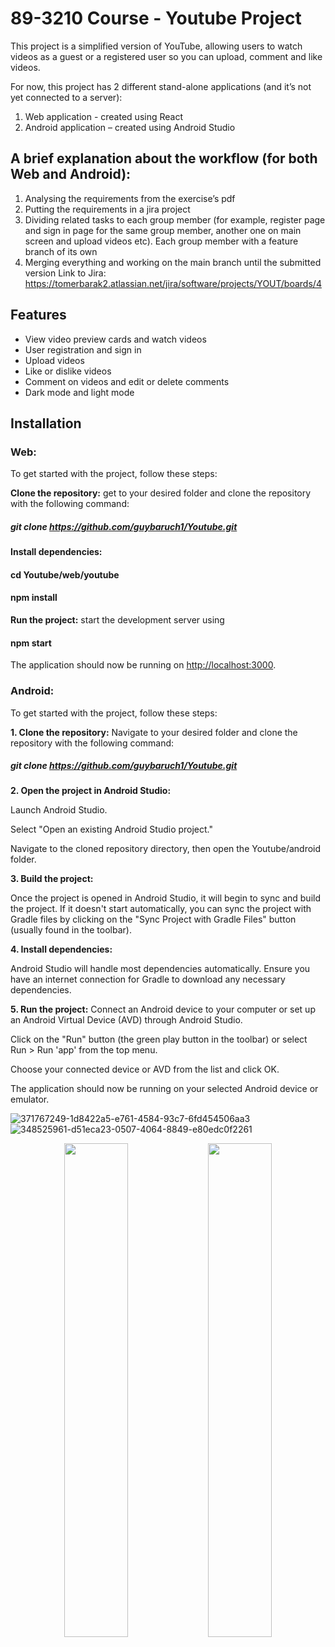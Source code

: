 # 89-3210 Course - Youtube Project

This project is a simplified version of YouTube, allowing users to watch videos as a guest or a registered user so you can upload, comment and like videos.

For now, this project has 2 different stand-alone applications (and it’s not yet connected to a server):
1. Web application - created using React
2. Android application – created using Android Studio
   
## A brief explanation about the workflow (for both Web and Android):

1.	Analysing the requirements from the exercise’s pdf
2.	Putting the requirements in a jira project
3.	Dividing related tasks to each group member (for example, register page and sign in page for the same group member, another one on main screen and upload videos etc). Each group member with a feature branch of its own
4.	Merging everything and working on the main branch until the submitted version
Link to Jira: https://tomerbarak2.atlassian.net/jira/software/projects/YOUT/boards/4

## Features
- View video preview cards and watch videos
- User registration and sign in
- Upload videos
- Like or dislike videos
- Comment on videos and edit or delete comments
- Dark mode and light mode

## Installation

### Web:

To get started with the project, follow these steps:

**Clone the repository:**
 get to your desired folder and clone the repository with the following command:
##### git clone https://github.com/guybaruch1/Youtube.git
**Install dependencies:**
#### cd Youtube/web/youtube
#### npm install
**Run the project:**
 start the development server using
#### npm start

The application should now be running on [http://localhost:3000](http://localhost:3000).

### Android:

To get started with the project, follow these steps:

**1. Clone the repository:**
Navigate to your desired folder and clone the repository with the following command:
##### git clone https://github.com/guybaruch1/Youtube.git

**2. Open the project in Android Studio:**

Launch Android Studio.

Select "Open an existing Android Studio project."

Navigate to the cloned repository directory, then open the Youtube/android folder.

**3. Build the project:**

Once the project is opened in Android Studio, it will begin to sync and build the project. If it doesn't start automatically, you can sync the project with Gradle files by clicking on the "Sync Project with Gradle Files" button (usually found in the toolbar).

**4. Install dependencies:**

Android Studio will handle most dependencies automatically. Ensure you have an internet connection for Gradle to download any necessary dependencies.

**5. Run the project:**
Connect an Android device to your computer or set up an Android Virtual Device (AVD) through Android Studio.

Click on the "Run" button (the green play button in the toolbar) or select Run > Run 'app' from the top menu.

Choose your connected device or AVD from the list and click OK.

The application should now be running on your selected Android device or emulator.


![371767249-1d8422a5-e761-4584-93c7-6fd454506aa3](https://github.com/user-attachments/assets/9799e5b3-2d96-4aac-93a0-a12750c2abb7)
![348525961-d51eca23-0507-4064-8849-e80edc0f2261](https://github.com/user-attachments/assets/9efbac6f-ea3d-41e3-a91b-7a28f9c8b721)
<p align="center">
  <img src="https://github.com/user-attachments/assets/c86cbc81-4703-4af6-891f-fd1a9c5cbfd2/371767193-7d638dec-77da-419c-a86c-eb04e8807275" width="45%" />
  <img src="https://github.com/user-attachments/assets/de698afe-0ba8-4102-8543-9111e6b1d9eb/352764374-c0a2a379-8c50-467e-9e3f-21724ad76b42" width="45%" />
</p>
